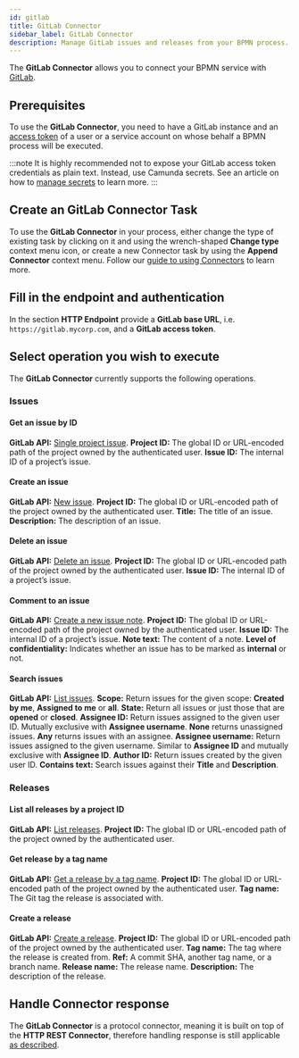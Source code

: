 ```yaml
---
id: gitlab
title: GitLab Connector
sidebar_label: GitLab Connector
description: Manage GitLab issues and releases from your BPMN process.
---
```


The **GitLab Connector** allows you to connect your BPMN service with [GitLab](https://about.gitlab.com/).

## Prerequisites

To use the **GitLab Connector**, you need to have a GitLab instance and an [access token](https://docs.gitlab.com/ee/user/profile/personal_access_tokens.html) of a user
or a service account on whose behalf a BPMN process will be executed.

:::note
It is highly recommended not to expose your GitLab access token credentials as plain text. Instead, use Camunda secrets.
See an article on how to [manage secrets](../../../components/console/manage-clusters/manage-secrets.md) to learn more.
:::

## Create an GitLab Connector Task

To use the **GitLab Connector** in your process, either change the type of existing task by clicking on it and using the wrench-shaped **Change type** context menu icon, or create a new Connector task by using the **Append Connector** context menu. Follow our [guide to using Connectors](../use-connectors.md) to learn more.

## Fill in the endpoint and authentication

In the section **HTTP Endpoint** provide a **GitLab base URL**, i.e. `https://gitlab.mycorp.com`, and a **GitLab access token**.

## Select operation you wish to execute

The **GitLab Connector** currently supports the following operations.

### Issues

#### Get an issue by ID

**GitLab API:** [Single project issue](https://docs.gitlab.com/ee/api/issues.html#single-project-issue).
**Project ID:** The global ID or URL-encoded path of the project owned by the authenticated user.
**Issue ID:** The internal ID of a project’s issue.

#### Create an issue

**GitLab API:** [New issue](https://docs.gitlab.com/ee/api/issues.html#new-issue).
**Project ID:** The global ID or URL-encoded path of the project owned by the authenticated user.
**Title:** The title of an issue.
**Description:** The description of an issue.

#### Delete an issue

**GitLab API:** [Delete an issue](https://docs.gitlab.com/ee/api/issues.html#delete-an-issue).
**Project ID:** The global ID or URL-encoded path of the project owned by the authenticated user.
**Issue ID:** The internal ID of a project’s issue.

#### Comment to an issue

**GitLab API:** [Create a new issue note](https://docs.gitlab.com/ee/api/notes.html#create-new-issue-note).
**Project ID:** The global ID or URL-encoded path of the project owned by the authenticated user.
**Issue ID:** The internal ID of a project’s issue.
**Note text:** The content of a note.
**Level of confidentiality:** Indicates whether an issue has to be marked as **internal** or not.

#### Search issues

**GitLab API:** [List issues](https://docs.gitlab.com/ee/api/issues.html#list-issues).
**Scope:** Return issues for the given scope: **Created by me**, **Assigned to me** or **all**.
**State:** Return all issues or just those that are **opened** or **closed**.
**Assignee ID:** Return issues assigned to the given user ID. Mutually exclusive with **Assignee username**. **None** returns unassigned issues. **Any** returns issues with an assignee.
**Assignee username:** Return issues assigned to the given username. Similar to **Assignee ID** and mutually exclusive with **Assignee ID**.
**Author ID:** Return issues created by the given user ID.
**Contains text:** Search issues against their **Title** and **Description**.

### Releases

#### List all releases by a project ID

**GitLab API:** [List releases](https://docs.gitlab.com/ee/api/releases/#list-releases).
**Project ID:** The global ID or URL-encoded path of the project owned by the authenticated user.

#### Get release by a tag name

**GitLab API:** [Get a release by a tag name](https://docs.gitlab.com/ee/api/releases/#get-a-release-by-a-tag-name).
**Project ID:** The global ID or URL-encoded path of the project owned by the authenticated user.
**Tag name:** The Git tag the release is associated with.

#### Create a release

**GitLab API:** [Create a release](https://docs.gitlab.com/ee/api/releases/#create-a-release).
**Project ID:** The global ID or URL-encoded path of the project owned by the authenticated user.
**Tag name:** The tag where the release is created from.
**Ref:** A commit SHA, another tag name, or a branch name.
**Release name:** The release name.
**Description:** The description of the release.

## Handle Connector response

The **GitLab Connector** is a protocol connector, meaning it is built on top of the **HTTP REST Connector**, therefore
handling response is still applicable [as described](./rest.md#response).
